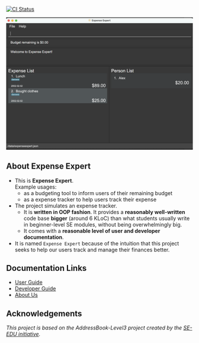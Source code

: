 [![CI Status](https://github.com/AY2122S2-CS2103T-W09-3/tp/workflows/Java%20CI/badge.svg)](https://github.com/AY2122S2-CS2103T-W09-3/tp/actions)

![Ui](docs/images/Ui.png)

## About Expense Expert

- This is **Expense Expert**.<br>
  Example usages:
  - as a budgeting tool to inform users of their remaining budget
  - as a expense tracker to help users track their expense
- The project simulates an expense tracker.
  - It is **written in OOP fashion**. It provides a **reasonably well-written** code base **bigger** (around 6 KLoC) than what students usually write in beginner-level SE modules, without being overwhelmingly big.
  - It comes with a **reasonable level of user and developer documentation**.
- It is named `Expense Expert` because of the intuition that this project seeks to help our users track and manage their finances better.

## Documentation Links

* [User Guide](docs/UserGuide.md)
* [Developer Guide](docs/DeveloperGuide.md)
* [About Us](docs/AboutUs.md)

## Acknowledgements

_This project is based on the AddressBook-Level3 project created by the [SE-EDU initiative](https://se-education.org)._

